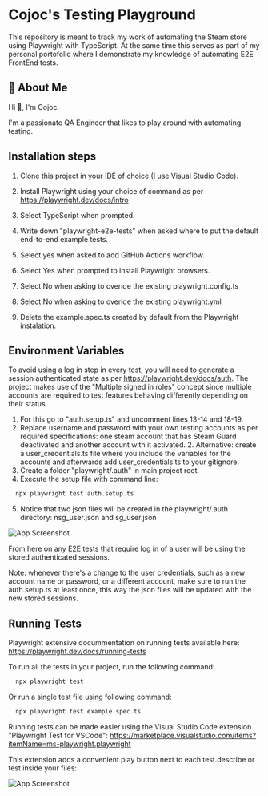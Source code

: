 
# Cojoc's Testing Playground

This repository is meant to track my work of automating the Steam store using Playwright with TypeScript. At the same time this serves as part of my personal portofolio where I demonstrate my knowledge of automating E2E FrontEnd tests.
## 🚀 About Me
Hi 👋, I'm Cojoc.

I'm a passionate QA Engineer that likes to play around with automating testing.


## Installation steps

1. Clone this project in your IDE of choice (I use Visual Studio Code).

2. Install Playwright using your choice of command as per https://playwright.dev/docs/intro

3. Select TypeScript when prompted.

4. Write down "playwright-e2e-tests" when asked where to put the default end-to-end example tests.

5. Select yes when asked to add GitHub Actions workflow.

6. Select Yes when prompted to install Playwright browsers.

7. Select No when asking to overide the existing playwright.config.ts

8. Select No when asking to overide the existing playwright.yml

9. Delete the example.spec.ts created by default from the Playwright instalation.


## Environment Variables

To avoid using a log in step in every test, you will need to generate a session authenticated state as per https://playwright.dev/docs/auth. The project makes use of the "Multiple signed in roles" concept since multiple accounts are required to test features behaving differently depending on their status.

1. For this go to "auth.setup.ts" and uncomment lines 13-14 and 18-19.
2. Replace username and password with your own testing accounts as per required specifications: one steam account that has Steam Guard deactivated and another account with it activated.
    2. Alternative: create a user_credentials.ts file where you include the variables for the accounts and afterwards add user_credentials.ts to your gitignore.
3. Create a folder "playwright/.auth" in main project root.
4. Execute the setup file with command line:
  ```bash
    npx playwright test auth.setup.ts
  ```
5. Notice that two json files will be created in the playwright/.auth directory: nsg_user.json and sg_user.json

  ![App Screenshot](https://i.imgur.com/6k051Qp.png)

From here on any E2E tests that require log in of a user will be using the stored authenticated sessions.

Note: whenever there's a change to the user credentials, such as a new account name or password, or a different account, make sure to run the auth.setup.ts at least once, this way the json files will be updated with the new stored sessions.




## Running Tests

Playwright extensive docummentation on running tests available here: https://playwright.dev/docs/running-tests

To run all the tests in your project, run the following command:

```bash
  npx playwright test
```

Or run a single test file using following command:

```bash
  npx playwright test example.spec.ts
```

Running tests can be made easier using the Visual Studio Code extension "Playwright Test for VSCode": https://marketplace.visualstudio.com/items?itemName=ms-playwright.playwright

This extension adds a convenient play button next to each test.describe or test inside your files:

![App Screenshot](https://i.imgur.com/2FoSxwB.png)

